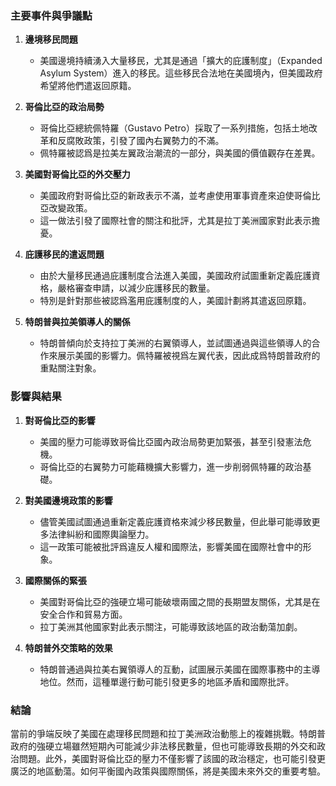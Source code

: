 ### 主要事件與爭議點

1. **邊境移民問題**
   - 美國邊境持續湧入大量移民，尤其是通過「擴大的庇護制度」（Expanded Asylum System）進入的移民。這些移民合法地在美國境內，但美國政府希望將他們遣返回原籍。

2. **哥倫比亞的政治局勢**
   - 哥倫比亞總統佩特羅（Gustavo Petro）採取了一系列措施，包括土地改革和反腐敗政策，引發了國內右翼勢力的不滿。
   - 佩特羅被認爲是拉美左翼政治潮流的一部分，與美國的價值觀存在差異。

3. **美國對哥倫比亞的外交壓力**
   - 美國政府對哥倫比亞的新政表示不滿，並考慮使用軍事資產來迫使哥倫比亞改變政策。
   - 這一做法引發了國際社會的關注和批評，尤其是拉丁美洲國家對此表示擔憂。

4. **庇護移民的遣返問題**
   - 由於大量移民通過庇護制度合法進入美國，美國政府試圖重新定義庇護資格，嚴格審查申請，以減少庇護移民的數量。
   - 特別是針對那些被認爲濫用庇護制度的人，美國計劃將其遣返回原籍。

5. **特朗普與拉美領導人的關係**
   - 特朗普傾向於支持拉丁美洲的右翼領導人，並試圖通過與這些領導人的合作來展示美國的影響力。佩特羅被視爲左翼代表，因此成爲特朗普政府的重點關注對象。

### 影響與結果

1. **對哥倫比亞的影響**
   - 美國的壓力可能導致哥倫比亞國內政治局勢更加緊張，甚至引發憲法危機。
   - 哥倫比亞的右翼勢力可能藉機擴大影響力，進一步削弱佩特羅的政治基礎。

2. **對美國邊境政策的影響**
   - 儘管美國試圖通過重新定義庇護資格來減少移民數量，但此舉可能導致更多法律糾紛和國際輿論壓力。
   - 這一政策可能被批評爲違反人權和國際法，影響美國在國際社會中的形象。

3. **國際關係的緊張**
   - 美國對哥倫比亞的強硬立場可能破壞兩國之間的長期盟友關係，尤其是在安全合作和貿易方面。
   - 拉丁美洲其他國家對此表示關注，可能導致該地區的政治動蕩加劇。

4. **特朗普外交策略的效果**
   - 特朗普通過與拉美右翼領導人的互動，試圖展示美國在國際事務中的主導地位。然而，這種單邊行動可能引發更多的地區矛盾和國際批評。

### 結論

當前的爭端反映了美國在處理移民問題和拉丁美洲政治動態上的複雜挑戰。特朗普政府的強硬立場雖然短期內可能減少非法移民數量，但也可能導致長期的外交和政治問題。此外，美國對哥倫比亞的壓力不僅影響了該國的政治穩定，也可能引發更廣泛的地區動蕩。如何平衡國內政策與國際關係，將是美國未來外交的重要考驗。